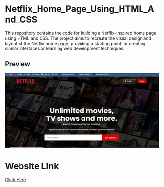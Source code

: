 # Netflix_Home_Page_Using_HTML_And_CSS

This repository contains the code for building a Netflix-inspired home page using HTML and CSS. The project aims to recreate the visual design and layout of the Netflix home page, providing a starting point for creating similar interfaces or learning web development techniques.

## Preview

![image](Capture3.png)

# Website Link
[Click Here](https://netflix-hompage-1160d2.netlify.app/)
